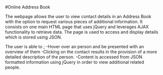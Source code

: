 #Online Address Book

The webpage allows the user to view contact details in an Address Book with the option to request various pieces of additional information. It consists on one main HTML page that uses jQuery and leverages AJAX functionality to retrieve data. The page is used to access and display details which is stored using JSON.

The user is able to ;
 -Hover over an person and be presented with an overview of them
 -Clicking on the contact results in the provision of a more detailed description of the person.
 -Content is accessed from JSON formatted information using jQuery in order to view additional related people.
